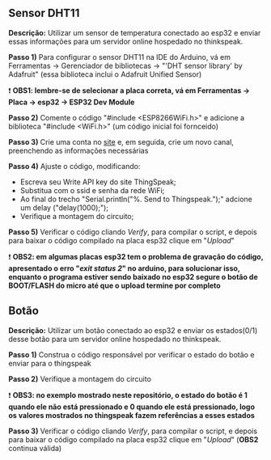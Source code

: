 ## Sensor DHT11
**Descrição:** Utilizar um sensor de temperatura conectado ao esp32 e enviar essas informações para um servidor online hospedado no thinkspeak.

**Passo 1)** Para configurar o sensor DHT11 na IDE do Arduino, vá em Ferramentas → Gerenciador de bibliotecas → "'DHT sensor library' by Adafruit" (essa biblioteca inclui o Adafruit Unified Sensor)

❗ **OBS1: lembre-se de selecionar a placa correta, vá em Ferramentas → Placa → esp32 → ESP32 Dev Module**

**Passo 2)** Comente o código "#include <ESP8266WiFi.h>" e adicione a biblioteca "#include <WiFi.h>" (um código inicial foi fornceido)

**Passo 3)** Crie uma conta no [site](www.thingspeak.com) e, em seguida, crie um novo canal, preenchendo as informações necessárias

**Passo 4)** Ajuste o código, modificando:
- Escreva seu Write API key do site ThingSpeak;
- Substitua com o ssid e senha da rede WiFi;
- Ao final do trecho "Serial.println("%. Send to Thingspeak.");" adcione um delay ("delay(1000);");
- Verifique a montagem do circuito;

**Passo 5)** Verificar o código cliando *Verify*, para compilar o script, e depois para baixar o código compilado na placa esp32 clique em "*Upload*"

❗ **OBS2: em algumas placas esp32 tem o problema de gravação do código, apresentado o erro "*exit status 2*" no arduino, para solucionar isso, enquanto o programa estiver sendo baixado no esp32 segure o botão de **BOOT/FLASH** do micro até que o upload termine por completo**

## Botão
**Descrição:** Utilizar um botão conectado ao esp32 e enviar os estados(0/1) desse botão para um servidor online hospedado no thinkspeak.

**Passo 1)** Construa o código responsável por verificar o estado do botão e enviar para o thingspeak

**Passo 2)** Verifique a montagem do circuito

❗ **OBS3: no exemplo mostrado neste repositório, o estado do botão é 1 quando ele não está pressionado e 0 quando ele está pressionado, logo os valores mostrados no thingspeak fazem referências a esses estados**

**Passo 3)** Verificar o código cliando *Verify*, para compilar o script, e depois para baixar o código compilado na placa esp32 clique em "*Upload*" (**OBS2** continua válida)
